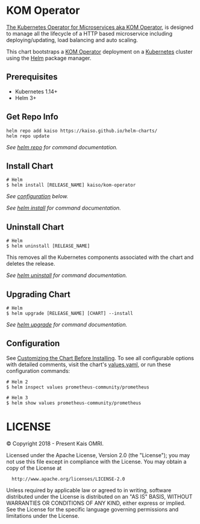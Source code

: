 # KOM Operator

[The Kubernetes Operator for Microservices aka KOM Operator](https://operatorhub.io/operator/kom-operator),  is designed to manage all the lifecycle of a HTTP based microservice including deploying/updating, load balancing and auto scaling.

This chart bootstraps a [KOM Operator](https://operatorhub.io/operator/kom-operator) deployment on a [Kubernetes](http://kubernetes.io) cluster using the [Helm](https://helm.sh) package manager.

## Prerequisites

- Kubernetes 1.14+
- Helm 3+

## Get Repo Info

```console
helm repo add kaiso https://kaiso.github.io/helm-charts/
helm repo update
```

_See [helm repo](https://helm.sh/docs/helm/helm_repo/) for command documentation._

## Install Chart

```console
# Helm
$ helm install [RELEASE_NAME] kaiso/kom-operator
```

_See [configuration](#configuration) below._

_See [helm install](https://helm.sh/docs/helm/helm_install/) for command documentation._

## Uninstall Chart

```console
# Helm
$ helm uninstall [RELEASE_NAME]
```

This removes all the Kubernetes components associated with the chart and deletes the release.

_See [helm uninstall](https://helm.sh/docs/helm/helm_uninstall/) for command documentation._

## Upgrading Chart

```console
# Helm
$ helm upgrade [RELEASE_NAME] [CHART] --install
```

_See [helm upgrade](https://helm.sh/docs/helm/helm_upgrade/) for command documentation._


## Configuration

See [Customizing the Chart Before Installing](https://helm.sh/docs/intro/using_helm/#customizing-the-chart-before-installing). To see all configurable options with detailed comments, visit the chart's [values.yaml](./values.yaml), or run these configuration commands:

```console
# Helm 2
$ helm inspect values prometheus-community/prometheus

# Helm 3
$ helm show values prometheus-community/prometheus
```

# LICENSE

   © Copyright  2018 - Present  Kais OMRI.

   Licensed under the Apache License, Version 2.0 (the "License");
   you may not use this file except in compliance with the License.
   You may obtain a copy of the License at

      http://www.apache.org/licenses/LICENSE-2.0

  Unless required by applicable law or agreed to in writing, software
  distributed under the License is distributed on an "AS IS" BASIS,
  WITHOUT WARRANTIES OR CONDITIONS OF ANY KIND, either express or implied.
  See the License for the specific language governing permissions and
  limitations under the License.
